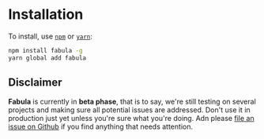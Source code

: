# Installation

To install, use [`npm`][npm] or [`yarn`][yarn]:

```sh
npm install fabula -g
yarn global add fabula
```

## Disclaimer

**Fabula** is currently in **beta phase**, that is to say, we're still testing
on several projects and making sure all potential issues are addressed. Don't 
use it in production just yet unless you're sure what you're doing. Adn please 
[file an issue on Github][gh-issue] if you find anything that needs attention.

[npm]: https://www.npmjs.com/
[yarn]: https://yarnpkg.com/
[gh-issue]: https://github.com/nuxt/fabula/issues/new